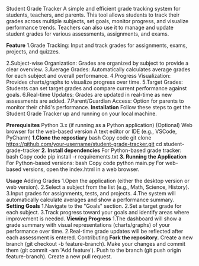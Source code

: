 Student Grade Tracker
A simple and efficient grade tracking system for students, teachers, and parents. This tool allows students to track their grades across multiple subjects, set goals, monitor progress, and visualize performance trends. Teachers can also use it to manage and update student grades for various assessments, assignments, and exams.

**Feature**
  1.Grade Tracking: Input and track grades for assignments, exams, projects, and quizzes.
 


 2.Subject-wise Organization: Grades are organized by subject to provide a clear overview.
  3.Average Grades: Automatically calculates average grades for each subject and overall performance.
  4.Progress Visualization: Provides charts/graphs to visualize progress over time.
  5.Target Grades: Students can set target grades and compare current performance against goals.
  6.Real-time Updates: Grades are updated in real-time as new assessments are added.
  7.Parent/Guardian Access: Option for parents to monitor their child's performance.
**Installation**
Follow these steps to get the Student Grade Tracker up and running on your local machine.

**Prerequisites**
Python 3.x (if running as a Python application)
(Optional) Web browser for the web-based version
A text editor or IDE (e.g., VSCode, PyCharm)
**1.Clone the repostiary**
bash
Copy code
git clone https://github.com/your-username/student-grade-tracker.git
cd student-grade-tracker
**2. Install dependencies**
For Python-based grade tracker:
bash
Copy code
pip install -r requirements.txt
**3. Running the Application**
For Python-based versions:
bash
Copy code
python main.py
For web-based versions, open the index.html in a web browser.

**Usage**
  Adding Grades
    1.Open the application (either the desktop version or web version).
    2.Select a subject from the list (e.g., Math, Science, History).
    3.Input grades for assignments, tests, and projects.
    4.The system will automatically calculate averages and show a performance summary.
**Setting Goals**
    1.Navigate to the "Goals" section.
    2.Set a target grade for each subject.
    3.Track progress toward your goals and identify areas where improvement is needed.
**Viewing Progress**
    1.The dashboard will show a grade summary with visual representations (charts/graphs) of your performance over time.
    2.Real-time grade updates will be reflected after each assessment is entered.
  Contributing
**Fork the repository.**
Create a new branch (git checkout -b feature-branch).
Make your changes and commit them (git commit -am 'Add feature').
Push to the branch (git push origin feature-branch).
Create a new pull request.
